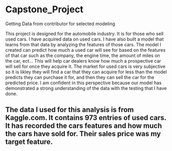 # Capstone_Project
Getting Data from contributor for selected modeling

This project is designed for the automobile industry. It is for those who sell used cars. I have acquired data on used cars. I have also built a model that learns from that data by analyzing the features of those cars. The model I created can predict how much a used car will see for based on the features of that car such as the company, the engine time, the amount of miles on the car, ect... This will help car dealers know how much a prospective car will sell for once they acquire it. The market for used cars is very subjective so it is likley they will find a car that they can acquire for less than the model predicts they can purchase it for, and then they can sell the car for the predicted price. I am confident in this perspective because our model has demonstrated a strong understanding of the data with the testing that I have done.

The data I used for this analysis is from Kaggle.com. It contains 973 entries of used cars. It has recorded the cars features and how much the cars have sold for. Their sales price was my target feature.
---------------------------------------------------------------------------------------------------------------------------------
